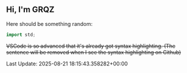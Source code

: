 ## Hi, I'm GRQZ
Here should be something random:  
```cpp
import std;
```


~~VSCode is so advanced that it's already got syntax highlighting. (The sentence will be removed when I see the syntax highlighting on Github)~~


Last Update: 2025-08-21 18:15:43.358282+00:00
